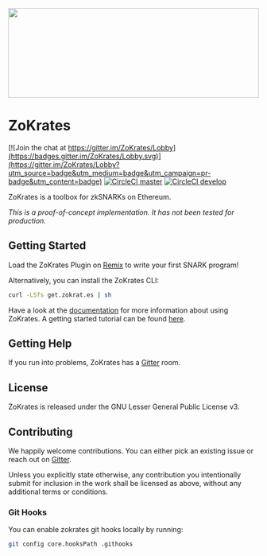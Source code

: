 
<img src="http://www.redaktion.tu-berlin.de/fileadmin/fg308/icons/projekte/logos/ZoKrates_logo.svg" width="100%" height="180">

# ZoKrates

[![Join the chat at https://gitter.im/ZoKrates/Lobby](https://badges.gitter.im/ZoKrates/Lobby.svg)](https://gitter.im/ZoKrates/Lobby?utm_source=badge&utm_medium=badge&utm_campaign=pr-badge&utm_content=badge)
[![CircleCI master](https://img.shields.io/circleci/project/github/Zokrates/ZoKrates/master.svg?label=master)](https://circleci.com/gh/Zokrates/ZoKrates/tree/master)
[![CircleCI develop](https://img.shields.io/circleci/project/github/Zokrates/ZoKrates/develop.svg?label=develop)](https://circleci.com/gh/Zokrates/ZoKrates/tree/develop)

ZoKrates is a toolbox for zkSNARKs on Ethereum.

_This is a proof-of-concept implementation. It has not been tested for production._

## Getting Started

Load the ZoKrates Plugin on [Remix](https://remix.ethereum.org) to write your first SNARK program!

Alternatively, you can install the ZoKrates CLI:

```bash
curl -LSfs get.zokrat.es | sh
```

Have a look at the [documentation](https://zokrates.github.io/) for more information about using ZoKrates.
A getting started tutorial can be found [here](https://zokrates.github.io/sha256example.html).

## Getting Help

If you run into problems, ZoKrates has a [Gitter](https://gitter.im/ZoKrates/Lobby) room.

## License

ZoKrates is released under the GNU Lesser General Public License v3.

## Contributing

We happily welcome contributions. You can either pick an existing issue or reach out on [Gitter](https://gitter.im/ZoKrates/Lobby).

Unless you explicitly state otherwise, any contribution you intentionally submit for inclusion in the work shall be licensed as above, without any additional terms or conditions.

### Git Hooks

You can enable zokrates git hooks locally by running:

```sh
git config core.hooksPath .githooks
```
